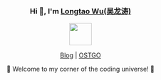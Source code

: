 <link rel="stylesheet" type="text/css" href="./beautiful.css">





<div align="center">
  <h3>Hi 👋, I'm <a href="https://longtao.fun">Longtao Wu(吴龙涛)</a></h3>
  <p align="center"> 
    <img src="https://media.giphy.com/media/mGcNjsfWAjY5AEZNw6/giphy.gif" width="50"/>
  </p>
  <p align="center">
     <a href="https://longtao.fun"><span>Blog</span></a> |
     <a href="https://github.com/OSTGO"><span>OSTGO</span></a> 
  </p>
  <p>🌟 Welcome to my corner of the coding universe! 🌟</p>
</div>
